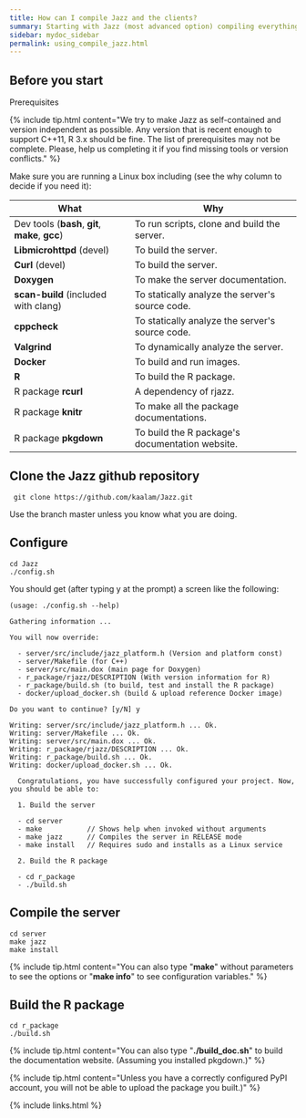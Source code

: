 ```yaml
---
title: How can I compile Jazz and the clients?
summary: Starting with Jazz (most advanced option) compiling everything form source.
sidebar: mydoc_sidebar
permalink: using_compile_jazz.html
---
```


## Before you start

<span class="label label-info">Prerequisites</span>

{% include tip.html content="We try to make Jazz as self-contained and version independent as possible. Any version that is recent enough
to support C++11, R 3.x should be fine. The list of prerequisites may not be complete. Please, help us completing it
if you find missing tools or version conflicts." %}

Make sure you are running a Linux box including (see the why column to decide if you need it):

| What | Why |
|------|-----|
| Dev tools (**bash**, **git**, **make**, **gcc**) | To run scripts, clone and build the server. |
| **Libmicrohttpd** (devel) | To build the server. |
| **Curl** (devel) | To build the server. |
| **Doxygen** | To make the server documentation. |
| **scan-build** (included with clang) | To statically analyze the server's source code. |
| **cppcheck** | To statically analyze the server's source code. |
| **Valgrind** | To dynamically analyze the server. |
| **Docker** | To build and run images. |
| **R** | To build the R package. |
| R package **rcurl** | A dependency of rjazz. |
| R package **knitr** | To make all the package documentations. |
| R package **pkgdown** | To build the R package's documentation website. |

## Clone the Jazz github repository

     git clone https://github.com/kaalam/Jazz.git

Use the branch master unless you know what you are doing.

## Configure

    cd Jazz
    ./config.sh

You should get (after typing y at the prompt) a screen like the following:

    (usage: ./config.sh --help)

    Gathering information ...

    You will now override:

      - server/src/include/jazz_platform.h (Version and platform const)
      - server/Makefile (for C++)
      - server/src/main.dox (main page for Doxygen)
      - r_package/rjazz/DESCRIPTION (With version information for R)
      - r_package/build.sh (to build, test and install the R package)
      - docker/upload_docker.sh (build & upload reference Docker image)

    Do you want to continue? [y/N] y

    Writing: server/src/include/jazz_platform.h ... Ok.
    Writing: server/Makefile ... Ok.
    Writing: server/src/main.dox ... Ok.
    Writing: r_package/rjazz/DESCRIPTION ... Ok.
    Writing: r_package/build.sh ... Ok.
    Writing: docker/upload_docker.sh ... Ok.

      Congratulations, you have successfully configured your project. Now,
    you should be able to:

      1. Build the server

      - cd server
      - make           // Shows help when invoked without arguments
      - make jazz      // Compiles the server in RELEASE mode
      - make install   // Requires sudo and installs as a Linux service

      2. Build the R package

      - cd r_package
      - ./build.sh

## Compile the server

    cd server
    make jazz
    make install

{% include tip.html content="You can also type \"**make**\" without parameters to see the options or \"**make info**\" to see configuration
variables." %}

## Build the R package

    cd r_package
    ./build.sh

{% include tip.html content="You can also type \"**./build_doc.sh**\" to build the documentation website. (Assuming you installed pkgdown.)" %}

{% include tip.html content="Unless you have a correctly configured PyPI account, you will not be able to upload the package you built.)" %}

{% include links.html %}
